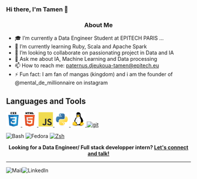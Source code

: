 ### Hi there, I'm Tamen 👋


<!-- **tamen23/tamen23** is a ✨ _special_ ✨ repository because its `README.md` (this file) appears on your GitHub profile. -->

<div><h3 align="center"> About Me</h3> 


- :mortar_board:  I’m currently a Data Engineer Student at EPITECH PARIS  ...
- 🌱 I’m currently learning Ruby, Scala and Apache Spark 
- 👯 I’m looking to collaborate on passionating project in Data and IA 
- 💬 Ask me about IA, Machine Learning and Data processing 
- 📫 How to reach me: paternus.djeukoua-tamen@epitech.eu 
- ⚡ Fun fact: I am fan of mangas (kingdom) and i am the founder of @mental_de_millionnaire on instagram 


## Languages and Tools

<p align="left"> <a href="https://www.w3schools.com/css/" target="_blank" rel="noreferrer"> <img src="https://raw.githubusercontent.com/devicons/devicon/master/icons/css3/css3-original-wordmark.svg" alt="css3" width="40" height="40"/> </a>  <a href="https://www.w3.org/html/" target="_blank" rel="noreferrer"> <img src="https://raw.githubusercontent.com/devicons/devicon/master/icons/html5/html5-original-wordmark.svg" alt="html5" width="40" height="40"/> </a> <a href="https://developer.mozilla.org/en-US/docs/Web/JavaScript" target="_blank" rel="noreferrer"> <img src="https://raw.githubusercontent.com/devicons/devicon/master/icons/javascript/javascript-original.svg" alt="javascript" width="40" height="40"/> </a>  <a href="https://www.python.org" target="_blank" rel="noreferrer"> <img src="https://raw.githubusercontent.com/devicons/devicon/master/icons/python/python-original.svg" alt="python" width="40" height="40"/> </a> <a href="https://www.linux.org/" target="_blank" rel="noreferrer"> <img src="https://raw.githubusercontent.com/devicons/devicon/master/icons/linux/linux-original.svg" alt="linux" width="40" height="40"/> </a> <a href="https://git-scm.com/" target="_blank" rel="noreferrer"> <img src="https://www.vectorlogo.zone/logos/git-scm/git-scm-icon.svg" alt="git" width="40" height="40"/> </a></p>

![Bash](https://img.shields.io/badge/Bash-4EAA25?logo=gnubash&logoColor=white&style=for-the-badge)
![Fedora](https://img.shields.io/badge/Fedora-51A2DA?logo=fedora&logoColor=white&style=for-the-badge)
[![Zsh](https://img.shields.io/badge/Zsh-f15a24?style=for-the-badge)](https://ohmyz.sh)
<p align="center">
    <b>Looking for a Data Engineer/ Full stack developper intern?
        <a href="https://www.linkedin.com/in/paternus-tamen/">Let's connect and talk!</a>
    </b>
</p>

---

<a href="paternus.djeukoua-tamen@epitech.eu ">
    <img height="32" align="left" alt="Mail" src="img/icons/gmail.png" />
</a>

<a href="https://www.linkedin.com/in/paternus-tamen/">
    <img height="32" align="left" alt="LinkedIn" src="img/icons/linkedin.png" />
</a>